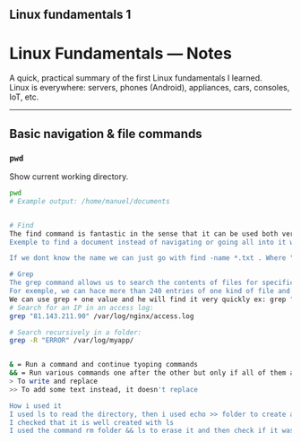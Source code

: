 
## Linux fundamentals 1

# Linux Fundamentals — Notes

A quick, practical summary of the first Linux fundamentals I learned.  
Linux is everywhere: servers, phones (Android), appliances, cars, consoles, IoT, etc.

---

## Basic navigation & file commands

### `pwd`
Show current working directory.
```bash
pwd
# Example output: /home/manuel/documents


# Find
The find command is fantastic in the sense that it can be used both very simply or rather complex depending upon what it is you want to do exactly. However, let's stick to the fundamentals first.
Exemple to find a document instead of navigating or going all into it we can just type the command find + -name + document.txt

If we dont know the name we can just go with find -name *.txt . Where "Find" has been able to find every .txt file and has then given us the location of each one:

# Grep 
The grep command allows us to search the contents of files for specific values that we are looking for.
For exemple, we can hace more than 240 entries of one kind of file and a lot of text that we can't naviagte quickly with the commande cat
We can use grep + one value and he will find it very quickly ex: grep "81.143.211.90" access.log
# Search for an IP in an access log:
grep "81.143.211.90" /var/log/nginx/access.log

# Search recursively in a folder:
grep -R "ERROR" /var/log/myapp/


& = Run a command and continue tyoping commands
&& = Run various commands one after the other but only if all of them are excuted correctly
> To write and replace 
>> To add some text instead, it doesn't replace

How i used it
I used ls to read the directory, then i used echo >> folder to create a folder
I checked that it is well created with ls
I used the command rm folder && ls to erase it and then check if it was tryle erased

